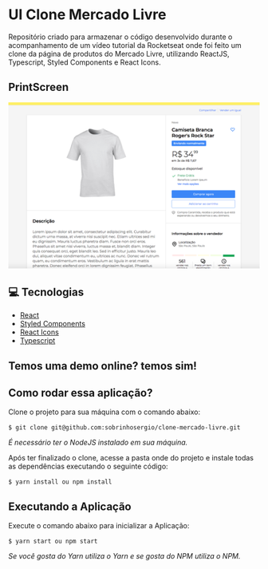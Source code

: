 # UI Clone Mercado Livre
Repositório criado para armazenar o código desenvolvido durante o acompanhamento de um vídeo tutorial da Rocketseat onde foi feito um clone da página de produtos do Mercado Livre, utilizando ReactJS, Typescript, Styled Components e React Icons.

## PrintScreen
![](/src/assets/print-ui-clone.png)

## :computer: Tecnologias
<ul>
  <li><a href="https://pt-br.reactjs.org/">React</a></li>
  <li><a href="https://styled-components.com/">Styled Components</a></li>
  <li><a href="https://react-icons.github.io/react-icons/">React Icons</a></li>
  <li><a href="https://www.typescriptlang.org/">Typescript</a></li>
</a></li>
</ul>

## Temos uma demo online? temos sim!
[]()

## Como rodar essa aplicação?
Clone o projeto para sua máquina com o comando abaixo:
```
$ git clone git@github.com:sobrinhosergio/clone-mercado-livre.git
```
*É necessário ter o NodeJS instalado em sua máquina.*

Após ter finalizado o clone, acesse a pasta onde do projeto e instale todas as dependências executando o seguinte código:
```
$ yarn install ou npm install
```
## Executando a Aplicação
Execute o comando abaixo para inicializar a Aplicação:
```
$ yarn start ou npm start
```
*Se você gosta do Yarn utiliza o Yarn e se gosta do NPM utiliza o NPM.*